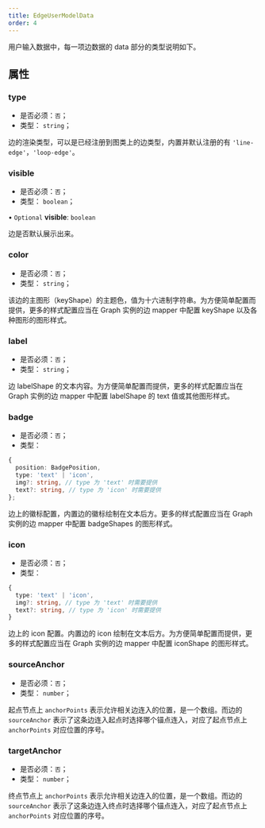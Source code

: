 ```yaml
---
title: EdgeUserModelData
order: 4
---
```


用户输入数据中，每一项边数据的 data 部分的类型说明如下。

## 属性

### type

- 是否必须：`否`；
- 类型： `string`；

边的渲染类型，可以是已经注册到图类上的边类型，内置并默认注册的有 `'line-edge'`，`'loop-edge'`。

### visible

- 是否必须：`否`；
- 类型： `boolean`；

• `Optional` **visible**: `boolean`

边是否默认展示出来。

### color

- 是否必须：`否`；
- 类型： `string`；

该边的主图形（keyShape）的主题色，值为十六进制字符串。为方便简单配置而提供，更多的样式配置应当在 Graph 实例的边 mapper 中配置 keyShape 以及各种图形的图形样式。

### label

- 是否必须：`否`；
- 类型： `string`；

边 labelShape 的文本内容。为方便简单配置而提供，更多的样式配置应当在 Graph 实例的边 mapper 中配置 labelShape 的 text 值或其他图形样式。

### badge

- 是否必须：`否`；
- 类型：

```typescript
{
  position: BadgePosition,
  type: 'text' | 'icon',
  img?: string, // type 为 'text' 时需要提供
  text?: string, // type 为 'icon' 时需要提供
};
```

边上的徽标配置，内置边的徽标绘制在文本后方。更多的样式配置应当在 Graph 实例的边 mapper 中配置 badgeShapes 的图形样式。

### icon

- 是否必须：`否`；
- 类型：

```typescript
{
  type: 'text' | 'icon',
  img?: string, // type 为 'text' 时需要提供
  text?: string, // type 为 'icon' 时需要提供
}
```

边上的 icon 配置。内置边的 icon 绘制在文本后方。为方便简单配置而提供，更多的样式配置应当在 Graph 实例的边 mapper 中配置 iconShape 的图形样式。

### sourceAnchor

- 是否必须：`否`；
- 类型： `number`；

起点节点上 `anchorPoints` 表示允许相关边连入的位置，是一个数组。而边的 `sourceAnchor` 表示了这条边连入起点时选择哪个锚点连入，对应了起点节点上 `anchorPoints` 对应位置的序号。

### targetAnchor

- 是否必须：`否`；
- 类型： `number`；

终点节点上 `anchorPoints` 表示允许相关边连入的位置，是一个数组。而边的 `sourceAnchor` 表示了这条边连入终点时选择哪个锚点连入，对应了起点节点上 `anchorPoints` 对应位置的序号。
